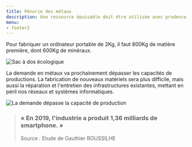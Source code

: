 ```yaml
---
title: Pénurie des métaux
description: Une ressource épuisable doit être utilisée avec prudence
menu:
- footer2
---
```


Pour fabriquer un ordinateur portable de 2Kg, il faut 800Kg de matière première, dont 600Kg de minéraux.

![Sac à dos écologique](/img/sac_a_dos_ecologique_ordinateur.jpg "Sac à dos écologique")

La demande en métaux va prochainement dépasser les capacités de productions.
La fabrication de nouveaux matériels sera plus difficile, mais aussi la réparation et l'entretien des infrastructures existantes, mettant en péril nos réseaux et systèmes informatiques.

![La demande dépasse la capacité de production](/img/demande_metaux.jpg "La demande dépasse la capacité de production.")

> ### « En 2019, l'industrie a produit 1,36 milliards de smartphone. »
> Source : Etude de Gauthier ROUSSILHE

